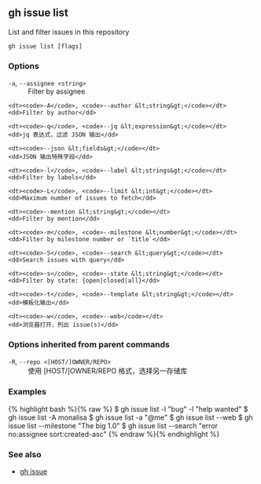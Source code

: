

## gh issue list

List and filter issues in this repository

```
gh issue list [flags]
```

### Options


<dl class="flags">
	<dt><code>-a</code>, <code>--assignee &lt;string&gt;</code></dt>
	<dd>Filter by assignee</dd>

	<dt><code>-A</code>, <code>--author &lt;string&gt;</code></dt>
	<dd>Filter by author</dd>

	<dt><code>-q</code>, <code>--jq &lt;expression&gt;</code></dt>
	<dd>jq 表达式，过滤 JSON 输出</dd>

	<dt><code>--json &lt;fields&gt;</code></dt>
	<dd>JSON 输出特殊字段</dd>

	<dt><code>-l</code>, <code>--label &lt;strings&gt;</code></dt>
	<dd>Filter by labels</dd>

	<dt><code>-L</code>, <code>--limit &lt;int&gt;</code></dt>
	<dd>Maximum number of issues to fetch</dd>

	<dt><code>--mention &lt;string&gt;</code></dt>
	<dd>Filter by mention</dd>

	<dt><code>-m</code>, <code>--milestone &lt;number&gt;</code></dt>
	<dd>Filter by milestone number or `title`</dd>

	<dt><code>-S</code>, <code>--search &lt;query&gt;</code></dt>
	<dd>Search issues with query</dd>

	<dt><code>-s</code>, <code>--state &lt;string&gt;</code></dt>
	<dd>Filter by state: {open|closed|all}</dd>

	<dt><code>-t</code>, <code>--template &lt;string&gt;</code></dt>
	<dd>模板化输出</dd>

	<dt><code>-w</code>, <code>--web</code></dt>
	<dd>浏览器打开，列出 issue(s)</dd>
</dl>


### Options inherited from parent commands


<dl class="flags">
	<dt><code>-R</code>, <code>--repo &lt;[HOST/]OWNER/REPO&gt;</code></dt>
	<dd>使用 [HOST/]OWNER/REPO 格式，选择另一存储库</dd>
</dl>


### Examples

{% highlight bash %}{% raw %}
$ gh issue list -l "bug" -l "help wanted"
$ gh issue list -A monalisa
$ gh issue list -a "@me"
$ gh issue list --web
$ gh issue list --milestone "The big 1.0"
$ gh issue list --search "error no:assignee sort:created-asc"
{% endraw %}{% endhighlight %}

### See also

* [gh issue](./gh_issue)

